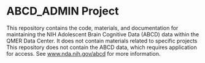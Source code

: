 ABCD\_ADMIN Project
================

This repository contains the code, materials, and documentation for
maintaining the NIH Adolescent Brain Cognitive Data (ABCD) data within
the QMER Data Center. It does not contain materials related to specific
projects This repository does not contain the ABCD data, which requires
application for access. See www.nda.nih.gov/abcd for more information.
